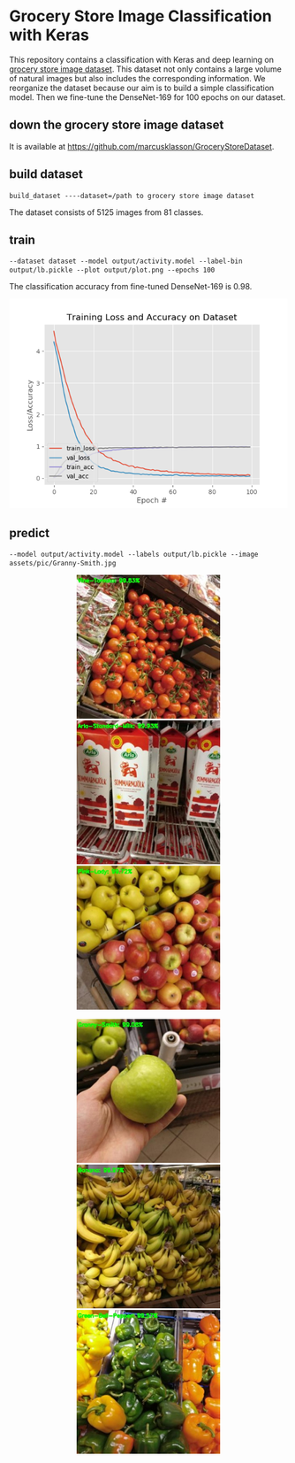 
# Grocery Store Image Classification with Keras
This repository contains a classification with Keras and deep learning on [grocery store image dataset](https://github.com/marcusklasson/GroceryStoreDataset). This dataset not only contains a large volume of natural images but also includes the corresponding information. We reorganize the dataset because our aim is to build a simple classification model. Then we fine-tune the DenseNet-169 for 100 epochs on our dataset. 
## down the grocery store image dataset
It is available at https://github.com/marcusklasson/GroceryStoreDataset.
## build dataset
```
build_dataset ----dataset=/path to grocery store image dataset
```
The dataset consists of 5125 images from 81 classes.

## train
```
--dataset dataset --model output/activity.model --label-bin output/lb.pickle --plot output/plot.png --epochs 100
```
The classification accuracy from fine-tuned DenseNet-169 is 0.98.

![Instance Segmentation Sample](assets/show/plot.png)
## predict
```
--model output/activity.model --labels output/lb.pickle --image assets/pic/Granny-Smith.jpg
```
<p align="Center">
  <img src="assets/show/predict1.jpg" width="260" title="hover text">
  <img src="assets/show/predict2.jpg" width="260" title="hover text">
  <img src="assets/show/predict3.jpg" width="260" title="hover text">
</p>
<p align="Center">
  <img src="assets/show/predict4.jpg" width="260" title="hover text">
  <img src="assets/show/predict5.jpg" width="260" title="hover text">
  <img src="assets/show/predict6.jpg" width="260" title="hover text">
</p>

